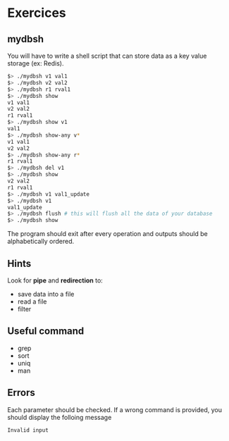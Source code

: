 # Exercices

## mydbsh

You will have to write a shell script that can store data as a key value storage (ex: Redis).

```sh
$> ./mydbsh v1 val1
$> ./mydbsh v2 val2
$> ./mydbsh r1 rval1
$> ./mydbsh show
v1 val1
v2 val2
r1 rval1
$> ./mydbsh show v1
val1
$> ./mydbsh show-any v*
v1 val1
v2 val2
$> ./mydbsh show-any r*
r1 rval1
$> ./mydbsh del v1
$> ./mydbsh show
v2 val2
r1 rval1
$> ./mydbsh v1 val1_update
$> ./mydbsh v1
val1_update
$> ./mydbsh flush # this will flush all the data of your database
$> ./mydbsh show
```

The program should exit after every operation and outputs should be alphabetically ordered.

## Hints

Look for **pipe** and **redirection** to:

* save data into a file
* read a file
* filter

## Useful command

* grep
* sort
* uniq
* man

## Errors

Each parameter should be checked. If a wrong command is provided, you should display the folloing message

`Invalid input`

